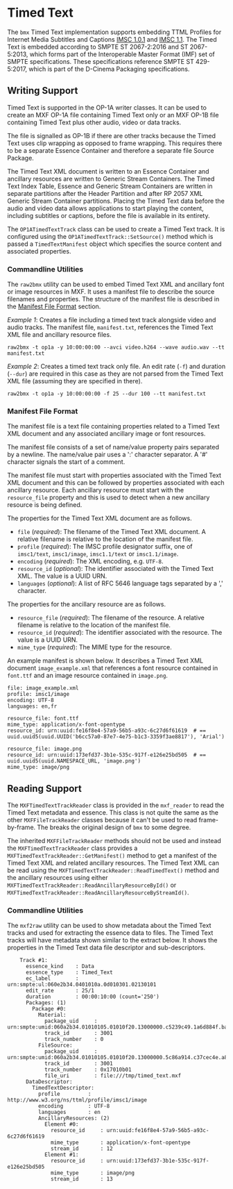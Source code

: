 # Timed Text

The `bmx` Timed Text implementation supports embedding TTML Profiles for Internet Media Subtitles and Captions [IMSC 1.0.1](https://www.w3.org/TR/ttml-imsc1.0.1/) and [IMSC 1.1](https://www.w3.org/TR/ttml-imsc1.1/). The Timed Text is embedded according to SMPTE ST 2067-2:2016 and ST 2067-5:2013, which forms part of the Interoperable Master Format (IMF) set of SMPTE specifications. These specifications reference SMPTE ST 429-5:2017, which is part of the D-Cinema Packaging specifications.


## Writing Support

Timed Text is supported in the OP-1A writer classes. It can be used to create an MXF OP-1A file containing Timed Text only or an MXF OP-1B file containing Timed Text plus other audio, video or data tracks.

The file is signalled as OP-1B if there are other tracks because the Timed Text uses clip wrapping as opposed to frame wrapping. This requires there to be a separate Essence Container and therefore a separate file Source Package.

The Timed Text XML document is written to an Essence Container and ancillary resources are written to Generic Stream Containers. The Timed Text Index Table, Essence and Generic Stream Containers are written in separate partitions after the Header Partition and after RP 2057 XML Generic Stream Container partitions. Placing the Timed Text data before the audio and video data allows applications to start playing the content, including subtitles or captions, before the file is available in its entirety.

The `OP1ATimedTextTrack` class can be used to create a Timed Text track. It is configured using the `OP1ATimedTextTrack::SetSource()` method which is passed a `TimedTextManifest` object which specifies the source content and associated properties.


### Commandline Utilities

The `raw2bmx` utility can be used to embed Timed Text XML and ancillary font or image resources in MXF. It uses a manifest file to describe the source filenames and properties. The structure of the manifest file is described in the [Manifest File Format](#manifest-file-format) section.

*Example 1*: Creates a file including a timed text track alongside video and audio tracks. The manifest file, `manifest.txt`, references the Timed Text XML file and ancillary resource files.
```
raw2bmx -t op1a -y 10:00:00:00 --avci video.h264 --wave audio.wav --tt manifest.txt
```

*Example 2*: Creates a timed text track only file. An edit rate (`-f`) and duration (`--dur`) are required in this case as they are not parsed from the Timed Text XML file (assuming they are specified in there).
```
raw2bmx -t op1a -y 10:00:00:00 -f 25 --dur 100 --tt manifest.txt
```


### Manifest File Format

The manifest file is a text file containing properties related to a Timed Text XML document and any associated ancillary image or font resources.

The manifest file consists of a set of name/value property pairs separated by a newline. The name/value pair uses a ':' character separator. A '#' character signals the start of a comment.

The manifest file must start with properties associated with the Timed Text XML document and this can be followed by properties associated with each ancillary resource. Each ancillary resource must start with the `resource_file` property and this is used to detect when a new ancillary resource is being defined.

The properties for the Timed Text XML document are as follows.
* `file` (*required*): The filename of the Timed Text XML document. A relative filename is relative to the location of the manifest file.
* `profile` (*required*): The IMSC profile designator suffix, one of `imsc1/text`, `imsc1/image`, `imsc1.1/text` or `imsc1.1/image`.
* `encoding` (*required*): The XML encoding, e.g. `UTF-8`.
* `resource_id` (*optional*): The identifier associated with the Timed Text XML. The value is a UUID URN.
* `languages` (*optional*): A list of RFC 5646 language tags separated by a ',' character.

The properties for the ancillary resource are as follows.
* `resource_file` (*required*): The filename of the resource. A relative filename is relative to the location of the manifest file.
* `resource_id` (*required*): The identifier associated with the resource. The value is a UUID URN.
* `mime_type` (*required*): The MIME type for the resource.

An example manifest is shown below. It describes a Timed Text XML document `image_example.xml` that references a font resource contained in `font.ttf` and an image resource contained in `image.png`.

```
file: image_example.xml
profile: imsc1/image
encoding: UTF-8
languages: en,fr

resource_file: font.ttf
mime_type: application/x-font-opentype
resource_id: urn:uuid:fe16f8e4-57a9-56b5-a93c-6c27d6f61619  # == uuid.uuid5(uuid.UUID('b6cc57a0-87e7-4e75-b1c3-3359f3ae8817'), 'Arial')

resource_file: image.png
resource_id: urn:uuid:173efd37-3b1e-535c-917f-e126e25bd505  # == uuid.uuid5(uuid.NAMESPACE_URL, 'image.png')
mime_type: image/png
```

## Reading Support

The `MXFTimedTextTrackReader` class is provided in the `mxf_reader` to read the Timed Text metadata and essence. This class is not quite the same as the other `MXFFileTrackReader` classes because it can't be used to read frame-by-frame. The breaks the original design of `bmx` to some degree.

The inherited `MXFFileTrackReader` methods should not be used and instead the `MXFTimedTextTrackReader` class provides a `MXFTimedTextTrackReader::GetManifest()` method to get a manifest of the Timed Text XML and related ancillary resources. The Timed Text XML can be read using the `MXFTimedTextTrackReader::ReadTimedText()` method and the ancillary resources using either `MXFTimedTextTrackReader::ReadAncillaryResourceById()` or `MXFTimedTextTrackReader::ReadAncillaryResourceByStreamId()`.


### Commandline Utilities

The `mxf2raw` utility can be used to show metadata about the Timed Text tracks and used for extracting the essence data to files. The Timed Text tracks will have metadata shown similar to the extract below. It shows the properties in the Timed Text data file descriptor and sub-descriptors.

```
    Track #1:
      essence_kind    : Data
      essence_type    : Timed_Text
      ec_label        : urn:smpte:ul:060e2b34.0401010a.0d010301.02130101
      edit_rate       : 25/1
      duration        : 00:00:10:00 (count='250')
      Packages: (1)
        Package #0:
          Material:
            package_uid     : urn:smpte:umid:060a2b34.01010105.01010f20.13000000.c5239c49.1a6d884f.ba77974a.708ebd1a
            track_id        : 3001
            track_number    : 0
          FileSource:
            package_uid     : urn:smpte:umid:060a2b34.01010105.01010f20.13000000.5c86a914.c37cec4e.a811a0e3.dfeade5a
            track_id        : 3001
            track_number    : 0x17010b01
            file_uri        : file:///tmp/timed_text.mxf
      DataDescriptor:
        TimedTextDescriptor:
          profile         : http://www.w3.org/ns/ttml/profile/imsc1/image
          encoding        : UTF-8
          languages       : en
          AncillaryResources: (2)
            Element #0:
              resource_id     : urn:uuid:fe16f8e4-57a9-56b5-a93c-6c27d6f61619
              mime_type       : application/x-font-opentype
              stream_id       : 12
            Element #1:
              resource_id     : urn:uuid:173efd37-3b1e-535c-917f-e126e25bd505
              mime_type       : image/png
              stream_id       : 13
```
